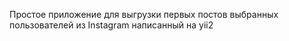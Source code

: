 Простое приложение для выгрузки первых постов выбранных пользователей из Instagram написанный на yii2